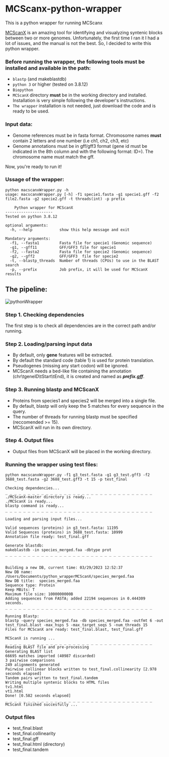 # MCScanx-python-wrapper
This is a python wrapper for running MCScanx

[MCScanX](https://github.com/wyp1125/MCScanX) is an amazing tool for identifying and visualyzing syntenic blocks between two or more genomes.
Unfortunately, the first time I ran it I had a lot of issues, and the manual is not the best. So, I decided to write this python wrapper.

### Before running the wrapper, the following tools must be installed and available in the path:

- ```blastp``` (and makeblastdb)
- ```python 3``` or higher (tested on 3.8.12)
- ```Biopython```
- ```MCScanX``` directory **must** be in the working directory and installed. Installation is very simple following the developer's instructions.
- ```The wrapper``` installation is not needed, just download the code and is ready to be used.

### Input data:
- Genome references must be in fasta format. Chromosome names **must** contain 2 letters and one number (i.e ch1, ch2, ch3, etc)
- Genome annotations must be in gff/gff3 format (gene id must be indicated in the 8th column and with the following format: ID=). The chromosome name must match the gff.

Now, you're ready to run it!

### Ussage of the wrapper:
```
python macscanxWrapper.py -h 
usage: macscanxWrapper.py [-h] -f1 specie1.fasta -g1 specie1.gff -f2 file2.fasta -g2 specie2.gff -t threads(int) -p prefix

	Python wrapper for MCScanX
---------------------
Tested on python 3.8.12

optional arguments:
  -h, --help            show this help message and exit

Mandatory arguments:
  -f1, --fasta1         Fasta file for specie1 (Genomic sequence)
  -g1, --gff11          GFF/GFF3 file for specie1
  -f2, --fasta2         Fasta file for specie2 (Genomic sequence)
  -g2, --gff2           GFF/GFF3  file for specie2
  -t, --blastp_threads  Number of threads (CPUs) to use in the BLAST search
  -p, --prefix          Job prefix, it will be used for MCScanX results
```

## The pipeline:
![pythonWrapper](https://user-images.githubusercontent.com/45425927/228645462-4ad97d34-0448-478a-815e-522ef74b485a.png)

### Step 1. Checking dependencies

The first step is to check all dependencies are in the correct path and/or running.

### Step 2. Loading/parsing input data

- By default, only **gene** features will be extracted.
- By default the standard code (table 1) is used for protein translation.
- Pseudogenes (missing any start codon) will be ignored.
- MCScanX needs a bed-like file containing the annotation (chr\tgeneID\tStart\tEnd), it is created and named as ***prefix.gff***.

### Step 3. Running blastp and MCScanX

- Proteins from species1 and species2 will be merged into a single file.
- By default, blastp will only keep the 5 matches for every sequence in the query.
- The number of threads for running blastp must be specified (reccomended >= 15).
- MCScanX will run in its own directory.

### Step 4. Output files

- Output files from MCScanX will be placed in the working directory.

### Running the wrapper using test files:

```
python macscanxWrapper.py -f1 g3_test.fasta -g1 g3_test.gff3 -f2 3688_test.fasta -g2 3688_test.gff3 -t 15 -p test_final

Checking dependencies... 
_ _ _ _ _ _ _ _ _ _ _ _ _ _ _ _ _ _ _ _ _ _ _ _ _ _ _ _ _ _ _ _ _ 
./MCScanX-master directory is ready...
./MCScanX is ready...
blastp command is ready...
_ _ _ _ _ _ _ _ _ _ _ _ _ _ _ _ _ _ _ _ _ _ _ _ _ _ _ _ _ _ _ _ _ 

Loading and parsing input files...

Valid sequences (proteins) in g3_test.fasta: 11195
Valid Sequences (proteins) in 3688_test.fasta: 10999
Annotation file ready: test_final.gff

Generate blastdb:
makeblastdb -in species_merged.faa -dbtype prot
_ _ _ _ _ _ _ _ _ _ _ _ _ _ _ _ _ _ _ _ _ _ _ _ _ _ _ _ _ _ _ _ _ 


Building a new DB, current time: 03/29/2023 12:52:37
New DB name:   /Users/Documents/python_wrapperMCScanX/species_merged.faa
New DB title:  species_merged.faa
Sequence type: Protein
Keep MBits: T
Maximum file size: 1000000000B
Adding sequences from FASTA; added 22194 sequences in 0.444309 seconds.
_ _ _ _ _ _ _ _ _ _ _ _ _ _ _ _ _ _ _ _ _ _ _ _ _ _ _ _ _ _ _ _ _ 

Running Blastp:
blastp -query species_merged.faa -db species_merged.faa -outfmt 6 -out test_final.blast -max_hsps 5 -max_target_seqs 5 -num_threads 15
Files for MCScanX are ready: test_final.blast, test_final.gff

MCScanX is running ... 
_ _ _ _ _ _ _ _ _ _ _ _ _ _ _ _ _ _ _ _ _ _ _ _ _ _ _ _ _ _ _ _ _ 
Reading BLAST file and pre-processing
Generating BLAST list
66695 matches imported (40987 discarded)
3 pairwise comparisons
249 alignments generated
Pairwise collinear blocks written to test_final.collinearity [2.978 seconds elapsed]
Tandem pairs written to test_final.tandem
Writing multiple syntenic blocks to HTML files
tv1.html
vt1.html
Done! [0.582 seconds elapsed]
_ _ _ _ _ _ _ _ _ _ _ _ _ _ _ _ _ _ _ _ _ _ _ _ _ _ _ _ _ _ _ _ _ 
MCScanX finished succesfully ... 
```
### Output files 

- test_final.blast
- test_final.collinearity
- test_final.gff
- test_final.html (directory)
- test_final.tandem



